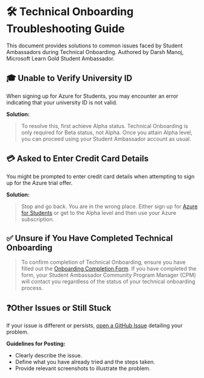 # 🛠️ Technical Onboarding Troubleshooting Guide 

This document provides solutions to common issues faced by Student Ambassadors during Technical Onboarding. Authored by Darsh Manoj, Microsoft Learn Gold Student Ambassador.

## 🎓 Unable to Verify University ID 

When signing up for Azure for Students, you may encounter an error indicating that your university ID is not valid. 

**Solution:**
> To resolve this, first achieve Alpha status. Technical Onboarding is only required for Beta status, not Alpha. Once you attain Alpha level, you can proceed using your Student Ambassador account as usual.

## 💳 Asked to Enter Credit Card Details 

You might be prompted to enter credit card details when attempting to sign up for the Azure trial offer.

**Solution:**
> Stop and go back. You are in the wrong place. Either sign up for [Azure for Students](https://azure.microsoft.com/free/students/?WT.mc_id=%3Fwt.mc_id%3Dstudentamb_260352) or get to the Alpha level and then use your Azure subscription.

## ✅ Unsure if You Have Completed Technical Onboarding 

> To confirm completion of Technical Onboarding, ensure you have filled out the [Onboarding Completion Form](https://forms.office.com/r/UnJgmjap4U). If you have completed the form, your Student Ambassador Community Program Manager (CPM) will contact you regardless of the status of your technical onboarding process.

## ❓Other Issues or Still Stuck 

If your issue is different or persists, [open a GitHub Issue](https://github.com/microsoft/SATechnicalOnboarding/issues) detailing your problem.

**Guidelines for Posting:**
- Clearly describe the issue.
- Define what you have already tried and the steps taken.
- Provide relevant screenshots to illustrate the problem.
